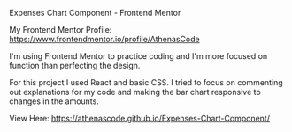 Expenses Chart Component - Frontend Mentor

My Frontend Mentor Profile: https://www.frontendmentor.io/profile/AthenasCode

I'm using Frontend Mentor to practice coding and I'm more focused on function than perfecting the design. 

For this project I used React and basic CSS. I tried to focus on commenting out explanations for my code and making the bar chart responsive to changes in the amounts.

View Here: https://athenascode.github.io/Expenses-Chart-Component/
